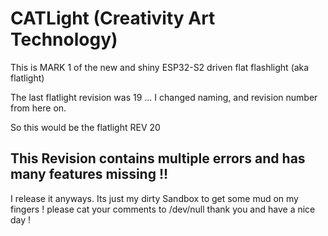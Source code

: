 # CATLight (Creativity Art Technology)

This is MARK 1 of the new and shiny ESP32-S2 driven flat flashlight (aka flatlight)

The last flatlight revision was 19 ... I changed naming, and revision number from here on.

So this would be the flatlight REV 20



## This Revision contains multiple errors and has many features missing !!

I release it anyways. Its just my dirty Sandbox to get some mud on my fingers !
please cat your comments to /dev/null
thank you and have a nice day !

